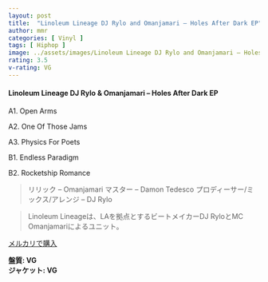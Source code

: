 ```yaml
---
layout: post
title:  "Linoleum Lineage DJ Rylo and Omanjamari – Holes After Dark EP"
author: mmr
categories: [ Vinyl ]
tags: [ Hiphop ]
image: ../assets/images/Linoleum Lineage DJ Rylo and Omanjamari – Holes After Dark EP.jpg
rating: 3.5
v-rating: VG
---
```


#### Linoleum Lineage DJ Rylo & Omanjamari – Holes After Dark EP

A1. Open Arms

A2. One Of Those Jams

A3. Physics For Poets

B1. Endless Paradigm

B2. Rocketship Romance

> リリック – Omanjamari
マスター – Damon Tedesco
プロディーサー/ミックス/アレンジ – DJ Rylo

> Linoleum Lineageは、LAを拠点とするビートメイカーDJ RyloとMC Omanjamariによるユニット。

[メルカリで購入](https://jp.mercari.com/item/m38371047573)

<div class="mt-4 mb-4 d-flex align-items-center">
<strong class="mr-1">盤質: VG</strong>
</div>
<div class="mt-4 mb-4 d-flex align-items-center">
<strong class="mr-1">ジャケット: VG</strong>
</div>
